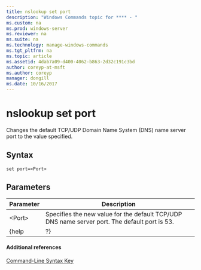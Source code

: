 ```yaml
---
title: nslookup set port
description: "Windows Commands topic for **** - "
ms.custom: na
ms.prod: windows-server
ms.reviewer: na
ms.suite: na
ms.technology: manage-windows-commands
ms.tgt_pltfrm: na
ms.topic: article
ms.assetid: 4dab7a09-d400-4062-b863-2d32c191c3bd
author: coreyp-at-msft
ms.author: coreyp
manager: dongill
ms.date: 10/16/2017
---
```


# nslookup set port



Changes the default TCP/UDP Domain Name System (DNS) name server port to the value specified.

## Syntax

```
set port=<Port>
```

## Parameters

| Parameter |                                          Description                                          |
|-----------|-----------------------------------------------------------------------------------------------|
|  \<Port>  | Specifies the new value for the default TCP/UDP DNS name server port. The default port is 53. |
|   {help   |                                              ?}                                               |

#### Additional references

[Command-Line Syntax Key](command-line-syntax-key.md)
